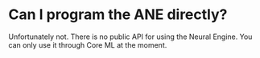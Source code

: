 # Can I program the ANE directly?

Unfortunately not. There is no public API for using the Neural Engine. You can only use it through Core ML at the moment.
